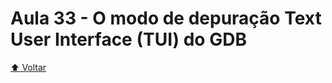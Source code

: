 # Aula 33 - O modo de depuração Text User Interface (TUI) do GDB

[:arrow_up: Voltar](https://github.com/Geofisicando/C-orientado-a-testes#%C3%ADndice)
